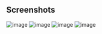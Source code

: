 ## Screenshots
![image](https://i.imgur.com/jxXEhgI.jpg) 
![image](https://i.imgur.com/BA5CFSH.jpg)
![image](https://i.imgur.com/kamc0Ra.jpg) 
![image](https://i.imgur.com/zYfTOOW.jpg)

